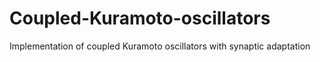 # Coupled-Kuramoto-oscillators
Implementation of coupled Kuramoto oscillators with synaptic adaptation
